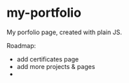 # my-portfolio

My porfolio page, created with plain JS. 

Roadmap:
* add certificates page
* add more projects & pages
* 